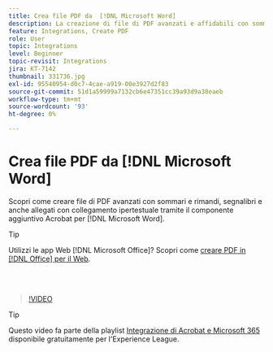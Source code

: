 ```yaml
---
title: Crea file PDF da  [!DNL Microsoft Word]
description: La creazione di file di PDF avanzati e affidabili con sommari e rimandi con collegamento ipertestuale, segnalibri e anche allegati è molto semplice grazie al componente aggiuntivo Acrobat per  [!DNL Microsoft Word]
feature: Integrations, Create PDF
role: User
topic: Integrations
level: Beginner
topic-revisit: Integrations
jira: KT-7142
thumbnail: 331736.jpg
exl-id: 95540954-d0c7-4cae-a919-00e3927d2f83
source-git-commit: 51d1a59999a7132cb6e47351cc39a93d9a38eaeb
workflow-type: tm+mt
source-wordcount: '93'
ht-degree: 0%

---
```


# Crea file PDF da [!DNL Microsoft Word]

Scopri come creare file di PDF avanzati con sommari e rimandi, segnalibri e anche allegati con collegamento ipertestuale tramite il componente aggiuntivo Acrobat per [!DNL Microsoft Word].

>[!TIP]
>
>Utilizzi le app Web [!DNL Microsoft Office]? Scopri come [creare PDF in [!DNL Office] per il Web](../integrate/createofficeweb.md).

<br> 

>[!VIDEO](https://video.tv.adobe.com/v/331736?quality=12&learn=on&hidetitle=true)

>[!TIP]
>
>Questo video fa parte della playlist [Integrazione di Acrobat e Microsoft 365](https://experienceleague.adobe.com/it/playlists/acrobat-integrate-microsoft-365) disponibile gratuitamente per l&#39;Experience League.